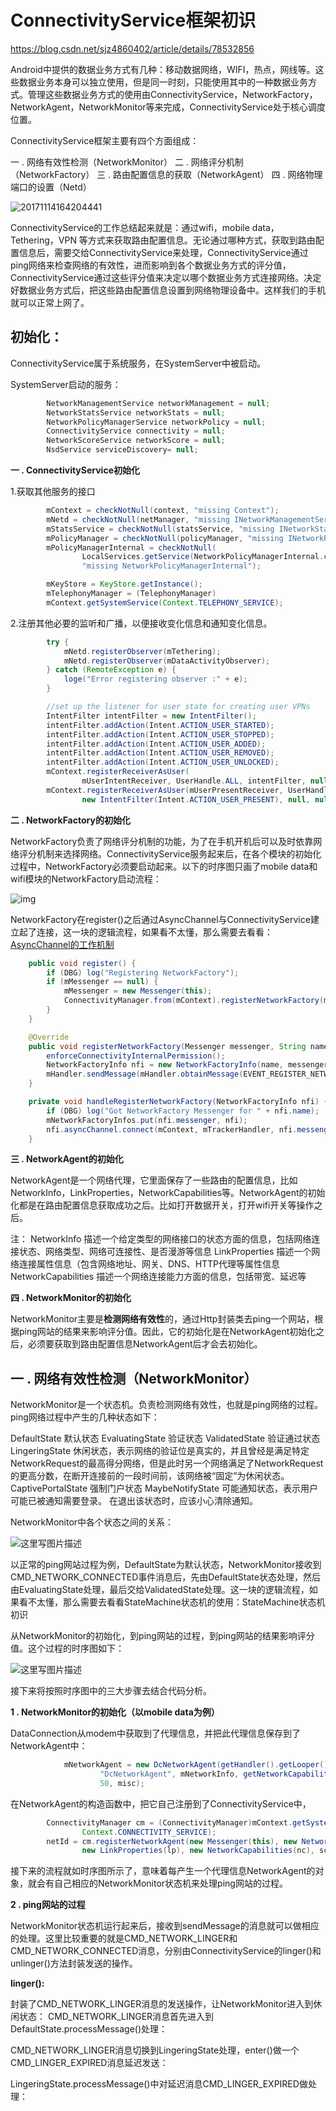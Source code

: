 # ConnectivityService框架初识

https://blog.csdn.net/sjz4860402/article/details/78532856

Android中提供的数据业务方式有几种：移动数据网络，WIFI，热点，网线等。这些数据业务本身可以独立使用，但是同一时刻，只能使用其中的一种数据业务方式。管理这些数据业务方式的使用由ConnectivityService，NetworkFactory，NetworkAgent，NetworkMonitor等来完成，ConnectivityService处于核心调度位置。

ConnectivityService框架主要有四个方面组成：

一 . 网络有效性检测（NetworkMonitor）
二 . 网络评分机制（NetworkFactory）
三 . 路由配置信息的获取（NetworkAgent）
四 . 网络物理端口的设置（Netd）

![20171114164204441](C:\Users\batue\Desktop\20171114164204441.png)



ConnectivityService的工作总结起来就是：通过wifi，mobile data，Tethering，VPN 等方式来获取路由配置信息。无论通过哪种方式，获取到路由配置信息后，需要交给ConnectivityService来处理，ConnectivityService通过ping网络来检查网络的有效性，进而影响到各个数据业务方式的评分值，ConnectivityService通过这些评分值来决定以哪个数据业务方式连接网络。决定好数据业务方式后，把这些路由配置信息设置到网络物理设备中。这样我们的手机就可以正常上网了。



## 初始化：

ConnectivityService属于系统服务，在SystemServer中被启动。

SystemServer启动的服务：

```java
        NetworkManagementService networkManagement = null;
        NetworkStatsService networkStats = null;
        NetworkPolicyManagerService networkPolicy = null;
        ConnectivityService connectivity = null;
        NetworkScoreService networkScore = null;
        NsdService serviceDiscovery= null;
```

**一 . ConnectivityService初始化**

1.获取其他服务的接口

```java
        mContext = checkNotNull(context, "missing Context");
        mNetd = checkNotNull(netManager, "missing INetworkManagementService");
        mStatsService = checkNotNull(statsService, "missing INetworkStatsService");
        mPolicyManager = checkNotNull(policyManager, "missing INetworkPolicyManager");
        mPolicyManagerInternal = checkNotNull(
                LocalServices.getService(NetworkPolicyManagerInternal.class),
                "missing NetworkPolicyManagerInternal");

        mKeyStore = KeyStore.getInstance();
        mTelephonyManager = (TelephonyManager)                             
        mContext.getSystemService(Context.TELEPHONY_SERVICE);
```

2.注册其他必要的监听和广播，以便接收变化信息和通知变化信息。

```java
        try {
            mNetd.registerObserver(mTethering);
            mNetd.registerObserver(mDataActivityObserver);
        } catch (RemoteException e) {
            loge("Error registering observer :" + e);
        }
```

```java
        //set up the listener for user state for creating user VPNs
        IntentFilter intentFilter = new IntentFilter();
        intentFilter.addAction(Intent.ACTION_USER_STARTED);
        intentFilter.addAction(Intent.ACTION_USER_STOPPED);
        intentFilter.addAction(Intent.ACTION_USER_ADDED);
        intentFilter.addAction(Intent.ACTION_USER_REMOVED);
        intentFilter.addAction(Intent.ACTION_USER_UNLOCKED);
        mContext.registerReceiverAsUser(
                mUserIntentReceiver, UserHandle.ALL, intentFilter, null, null);
        mContext.registerReceiverAsUser(mUserPresentReceiver, UserHandle.SYSTEM,
                new IntentFilter(Intent.ACTION_USER_PRESENT), null, null);
```

**二 . NetworkFactory的初始化**

NetworkFactory负责了网络评分机制的功能，为了在手机开机后可以及时依靠网络评分机制来选择网络。ConnectivityService服务起来后，在各个模块的初始化过程中，NetworkFactory必须要启动起来。以下的时序图只画了mobile data和wifi模块的NetworkFactory启动流程：

![img](https://img-blog.csdn.net/20171115103241573?watermark/2/text/aHR0cDovL2Jsb2cuY3Nkbi5uZXQvc2p6NDg2MDQwMg==/font/5a6L5L2T/fontsize/400/fill/I0JBQkFCMA==/dissolve/70/gravity/SouthEast)

NetworkFactory在register()之后通过AsyncChannel与ConnectivityService建立起了连接，这一块的逻辑流程，如果看不太懂，那么需要去看看：[AsyncChannel的工作机制](http://blog.csdn.net/sjz4860402/article/details/78524091)

```java
    public void register() {
        if (DBG) log("Registering NetworkFactory");
        if (mMessenger == null) {
            mMessenger = new Messenger(this);
            ConnectivityManager.from(mContext).registerNetworkFactory(mMessenger, LOG_TAG);
        }
    }
```

```java
    @Override
    public void registerNetworkFactory(Messenger messenger, String name) {
        enforceConnectivityInternalPermission();
        NetworkFactoryInfo nfi = new NetworkFactoryInfo(name, messenger, new AsyncChannel());
        mHandler.sendMessage(mHandler.obtainMessage(EVENT_REGISTER_NETWORK_FACTORY, nfi));
    }
```

```java
    private void handleRegisterNetworkFactory(NetworkFactoryInfo nfi) {
        if (DBG) log("Got NetworkFactory Messenger for " + nfi.name);
        mNetworkFactoryInfos.put(nfi.messenger, nfi);
        nfi.asyncChannel.connect(mContext, mTrackerHandler, nfi.messenger);
    }
```

**三 . NetworkAgent的初始化**

NetworkAgent是一个网络代理，它里面保存了一些路由的配置信息，比如NetworkInfo，LinkProperties，NetworkCapabilities等。NetworkAgent的初始化都是在路由配置信息获取成功之后。比如打开数据开关，打开wifi开关等操作之后。

注：
NetworkInfo 描述一个给定类型的网络接口的状态方面的信息，包括网络连接状态、网络类型、网络可连接性、是否漫游等信息
LinkProperties 描述一个网络连接属性信息（包含网络地址、网关、DNS、HTTP代理等属性信息
NetworkCapabilities 描述一个网络连接能力方面的信息，包括带宽、延迟等

**四 . NetworkMonitor的初始化**

NetworkMonitor主要是**检测网络有效性**的，通过Http封装类去ping一个网站，根据ping网站的结果来影响评分值。因此，它的初始化是在NetworkAgent初始化之后，必须要获取到路由配置信息NetworkAgent后才会去初始化。



## 一 . 网络有效性检测（NetworkMonitor）

NetworkMonitor是一个状态机。负责检测网络有效性，也就是ping网络的过程。ping网络过程中产生的几种状态如下：

DefaultState 默认状态
EvaluatingState 验证状态
ValidatedState 验证通过状态
LingeringState 休闲状态，表示网络的验证位是真实的，并且曾经是满足特定NetworkRequest的最高得分网络，但是此时另一个网络满足了NetworkRequest的更高分数，在断开连接前的一段时间前，该网络被“固定”为休闲状态。
CaptivePortalState 强制门户状态
MaybeNotifyState 可能通知状态，表示用户可能已被通知需要登录。 在退出该状态时，应该小心清除通知。

NetworkMonitor中各个状态之间的关系：

![这里写图片描述](https://img-blog.csdn.net/20171115114721136?watermark/2/text/aHR0cDovL2Jsb2cuY3Nkbi5uZXQvc2p6NDg2MDQwMg==/font/5a6L5L2T/fontsize/400/fill/I0JBQkFCMA==/dissolve/70/gravity/SouthEast)

以正常的ping网站过程为例，DefaultState为默认状态，NetworkMonitor接收到CMD_NETWORK_CONNECTED事件消息后，先由DefaultState状态处理，然后由EvaluatingState处理，最后交给ValidatedState处理。这一块的逻辑流程，如果看不太懂，那么需要去看看StateMachine状态机的使用：StateMachine状态机初识

从NetworkMonitor的初始化，到ping网站的过程，到ping网站的结果影响评分值。这个过程的时序图如下：

![这里写图片描述](https://img-blog.csdn.net/20171115115808027?watermark/2/text/aHR0cDovL2Jsb2cuY3Nkbi5uZXQvc2p6NDg2MDQwMg==/font/5a6L5L2T/fontsize/400/fill/I0JBQkFCMA==/dissolve/70/gravity/SouthEast)

接下来将按照时序图中的三大步骤去结合代码分析。

**1 . NetworkMonitor的初始化（以mobile data为例）**

DataConnection从modem中获取到了代理信息，并把此代理信息保存到了NetworkAgent中：

```java
            mNetworkAgent = new DcNetworkAgent(getHandler().getLooper(), mPhone.getContext(),
                    "DcNetworkAgent", mNetworkInfo, getNetworkCapabilities(), mLinkProperties,
                    50, misc);
```

在NetworkAgent的构造函数中，把它自己注册到了ConnectivityService中，

```java
        ConnectivityManager cm = (ConnectivityManager)mContext.getSystemService(
                Context.CONNECTIVITY_SERVICE);
        netId = cm.registerNetworkAgent(new Messenger(this), new NetworkInfo(ni),
                new LinkProperties(lp), new NetworkCapabilities(nc), score, misc);
```

接下来的流程就如时序图所示了，意味着每产生一个代理信息NetworkAgent的对象，就会有自己相应的NetworkMonitor状态机来处理ping网站的过程。

**2 . ping网站的过程**

NetworkMonitor状态机运行起来后，接收到sendMessage的消息就可以做相应的处理。这里比较重要的就是CMD_NETWORK_LINGER和CMD_NETWORK_CONNECTED消息，分别由ConnectivityService的linger()和unlinger()方法封装发送的操作。

**linger():**

封装了CMD_NETWORK_LINGER消息的发送操作，让NetworkMonitor进入到休闲状态：
CMD_NETWORK_LINGER消息首先进入到DefaultState.processMessage()处理：

CMD_NETWORK_LINGER消息切换到LingeringState处理，enter()做一个CMD_LINGER_EXPIRED消息延迟发送：

LingeringState.processMessage()中对延迟消息CMD_LINGER_EXPIRED做处理：